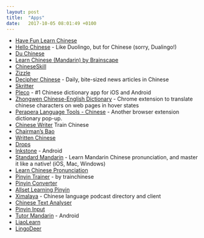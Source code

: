 ```yaml
---
layout: post
title:  "Apps"
date:   2017-10-05 08:01:49 +0100
---
```

* [Have Fun Learn Chinese](http://www.havefunlearnchinese.com/)
* [Hello Chinese](http://www.hellochinese.cc/) - Like Duolingo, but for Chinese (sorry, Dualingo!)
* [Du Chinese](https://www.duchinese.net/)
* [Learn Chinese (Mandarin) by Brainscape](https://itunes.apple.com/us/app/learn-chinese-mandarin-by-brainscape/id408272086?mt=8)
* [ChineseSkill](https://appsto.re/gb/6xCuU.i)
* [Zizzle](http://www.zizzle.io/)
* [Decipher Chinese](http://www.decipherchinese.com/) - Daily, bite-sized news articles in Chinese
* [Skritter](https://skritter.com/)
* [Pleco](https://www.pleco.com/) - #1 Chinese dictionary app for iOS and Android
* [Zhongwen Chinese-English Dictionary](https://chrome.google.com/webstore/detail/zhongwen-chinese-english/kkmlkkjojmombglmlpbpapmhcaljjkde) - Chrome extension to translate chinese characters on web pages in hover states
* [Perapera Language Tools - Chinese](http://www.perapera.org/category/chinese/) - Another browser extension dictionary pop-up.
* [Chinese Writer](https://itunes.apple.com/us/app/chinese-writer-by-trainchinese/id422248993?mt=8) Train Chinese
* [Chairman’s Bao](https://itunes.apple.com/us/app/chairmans-bao-learn-chinese-read-news/id1074317405?mt=8)
* [Written Chinese](https://www.writtenchinese.com/)
* [Drops](https://itunes.apple.com/gb/app/drops-learn-23-new-languages/id939540371?mt=8)
* [Inkstone](https://www.skishore.me/inkstone/) - Android
* [Standard Mandarin](http://www.standardmandarin.com/) - Learn Mandarin Chinese pronunciation, and master it like a native! (iOS, Mac, Windows)
* [Learn Chinese Pronunciation](http://www.standardmandarin.com/)
* [Pinyin Trainer](https://itunes.apple.com/gb/app/pinyin-trainer-by-trainchinese/id376797304?mt=8) - by trainchinese
* [Pinyin Converter](https://itunes.apple.com/us/app/pinyin-converter-convert-hanzi-to-hanyu-p%C4%ABny%C4%ABn/id434120323?mt=8)
* [Allset Learning Pinyin](https://itunes.apple.com/gb/app/allset-learning-pinyin/id483673874?mt=8)
* [Ximalaya](https://itunes.apple.com/gb/app/%E5%96%9C%E9%A9%AC%E6%8B%89%E9%9B%85fm-podcasts-now%E5%8D%B3%E5%88%BB%E5%BE%97%E5%88%B0%E4%B8%80%E4%B8%AA%E6%9C%89%E5%A3%B0%E7%A5%9E%E5%99%A8/id876336838?mt=8) - Chinese language podcast directory and client
* [Chinese Text Analyser](https://www.chinesetextanalyser.com/)
* [Pinyin Input](https://www.pinyinput.net/)
* [Tutor Mandarin](https://play.google.com/store/apps/details?id=inc.osbay.android.tutormandarin) - Android
* [LiaoLearn](http://liaolearn.com/)
* [LingoDeer](https://www.lingodeer.com/)
